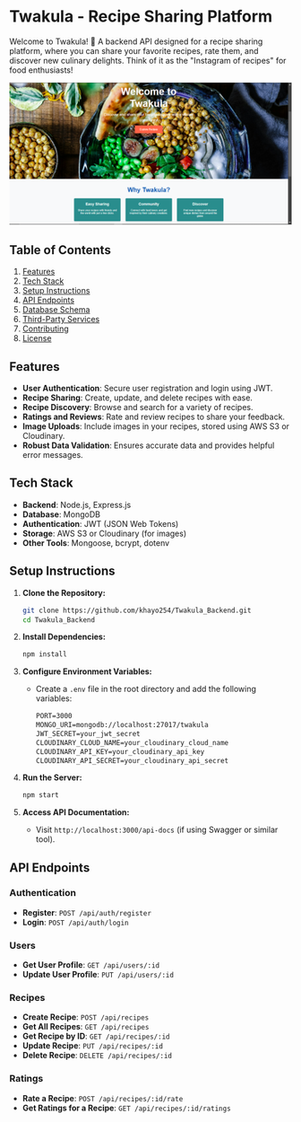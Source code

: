 # Twakula - Recipe Sharing Platform

Welcome to Twakula! 🎉 A backend API designed for a recipe sharing platform, where you can share your favorite recipes, rate them, and discover new culinary delights. Think of it as the "Instagram of recipes" for food enthusiasts!

![Twakula Logo](./Twakula.png) <!-- Your logo image -->

## Table of Contents

1. [Features](#features)
2. [Tech Stack](#tech-stack)
3. [Setup Instructions](#setup-instructions)
4. [API Endpoints](#api-endpoints)
5. [Database Schema](#database-schema)
6. [Third-Party Services](#third-party-services)
7. [Contributing](#contributing)
8. [License](#license)

## Features

- **User Authentication**: Secure user registration and login using JWT.
- **Recipe Sharing**: Create, update, and delete recipes with ease.
- **Recipe Discovery**: Browse and search for a variety of recipes.
- **Ratings and Reviews**: Rate and review recipes to share your feedback.
- **Image Uploads**: Include images in your recipes, stored using AWS S3 or Cloudinary.
- **Robust Data Validation**: Ensures accurate data and provides helpful error messages.

## Tech Stack

- **Backend**: Node.js, Express.js
- **Database**: MongoDB
- **Authentication**: JWT (JSON Web Tokens)
- **Storage**: AWS S3 or Cloudinary (for images)
- **Other Tools**: Mongoose, bcrypt, dotenv

## Setup Instructions

1. **Clone the Repository:**
    ```sh
    git clone https://github.com/khayo254/Twakula_Backend.git
    cd Twakula_Backend
    ```

2. **Install Dependencies:**
    ```sh
    npm install
    ```

3. **Configure Environment Variables:**
   - Create a `.env` file in the root directory and add the following variables:
     ```env
     PORT=3000
     MONGO_URI=mongodb://localhost:27017/twakula
     JWT_SECRET=your_jwt_secret
     CLOUDINARY_CLOUD_NAME=your_cloudinary_cloud_name
     CLOUDINARY_API_KEY=your_cloudinary_api_key
     CLOUDINARY_API_SECRET=your_cloudinary_api_secret
     ```

4. **Run the Server:**
    ```sh
    npm start
    ```

5. **Access API Documentation:**
   - Visit `http://localhost:3000/api-docs` (if using Swagger or similar tool).

## API Endpoints

### **Authentication**
- **Register**: `POST /api/auth/register`
- **Login**: `POST /api/auth/login`

### **Users**
- **Get User Profile**: `GET /api/users/:id`
- **Update User Profile**: `PUT /api/users/:id`

### **Recipes**
- **Create Recipe**: `POST /api/recipes`
- **Get All Recipes**: `GET /api/recipes`
- **Get Recipe by ID**: `GET /api/recipes/:id`
- **Update Recipe**: `PUT /api/recipes/:id`
- **Delete Recipe**: `DELETE /api/recipes/:id`

### **Ratings**
- **Rate a Recipe**: `POST /api/recipes/:id/rate`
- **Get Ratings for a Recipe**: `GET /api/recipes/:id/ratings`